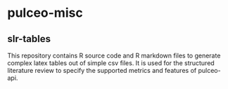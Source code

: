 # pulceo-misc

## slr-tables

This repository contains R source code and R markdown files to generate complex latex tables out of simple csv files.
It is used for the structured literature review to specify the supported metrics and features of pulceo-api.
